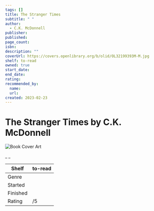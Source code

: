 ```yaml
---
tags: []
title: The Stranger Times
subtitle: " "
author:
  - C.K. McDonnell
publisher:
published:
page_count:
isbn:
description: ""
coverUrl: https://covers.openlibrary.org/b/olid/OL32199393M-M.jpg
shelf: to-read
owned: true
start_date:
end_date:
rating:
recommended_by:
  name:
  url:
created: 2023-02-23
---
```


# The Stranger Times by C.K. McDonnell

![Book Cover Art](https://covers.openlibrary.org/b/olid/OL32199393M-M.jpg)

_ _

| Shelf | to-read |
| --- | --- |
| Genre |  |
| Started |  |
| Finished |  |
| Rating | /5 |

